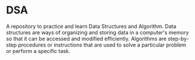 # DSA
A repository to practice and learn Data Structures and Algorithm. Data structures are ways of organizing and storing data in a computer's memory so that it can be accessed and modified efficiently. Algorithms are step-by-step procedures or instructions that are used to solve a particular problem or perform a specific task.
